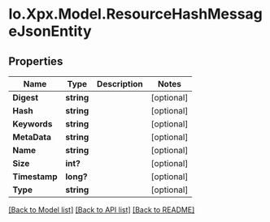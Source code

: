 # Io.Xpx.Model.ResourceHashMessageJsonEntity
## Properties

Name | Type | Description | Notes
------------ | ------------- | ------------- | -------------
**Digest** | **string** |  | [optional] 
**Hash** | **string** |  | [optional] 
**Keywords** | **string** |  | [optional] 
**MetaData** | **string** |  | [optional] 
**Name** | **string** |  | [optional] 
**Size** | **int?** |  | [optional] 
**Timestamp** | **long?** |  | [optional] 
**Type** | **string** |  | [optional] 

[[Back to Model list]](../README.md#documentation-for-models) [[Back to API list]](../README.md#documentation-for-api-endpoints) [[Back to README]](../README.md)

